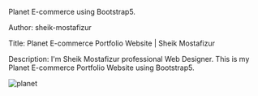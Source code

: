 Planet E-commerce using Bootstrap5.

Author: sheik-mostafizur

Title: Planet E-commerce Portfolio Website | Sheik Mostafizur

Description: I'm Sheik Mostafizur professional Web Designer. This is my Planet E-commerce Portfolio Website using Bootstrap5.

![planet](/assets/planet.png)